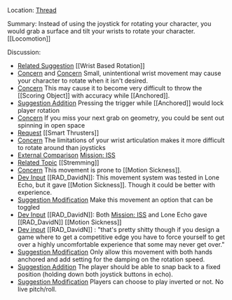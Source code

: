 Location: [Thread](https://discord.com/channels/1092928496474521700/1123739757399252993)

Summary:
Instead of using the joystick for rotating your character, you would grab a surface and tilt your wrists to rotate your character. [[Locomotion]]

Discussion:
 - [Related Suggestion](https://discord.com/channels/1092928496474521700/1123739757399252993/1123740346019491860) [[Wrist Based Rotation]]
 - [Concern](https://discord.com/channels/1092928496474521700/1123739757399252993/1123740876707999864) and [Concern](https://discord.com/channels/1092928496474521700/1123739757399252993/1124436271528415322) Small, unintentional wrist movement may cause your character to rotate when it isn't desired. 
 - [Concern](https://discord.com/channels/1092928496474521700/1123739757399252993/1123742212765786213) This may cause it to become very difficult to throw the [[Scoring Object]] with accuracy while [[Anchored]].
 - [Suggestion Addition](https://discord.com/channels/1092928496474521700/1123739757399252993/1123742660251893823) Pressing the trigger while [[Anchored]] would lock player rotation
 - [Concern](https://discord.com/channels/1092928496474521700/1123739757399252993/1123743823324004454) If you miss your next grab on geometry, you could be sent out spinning in open space
 - [Request](https://discord.com/channels/1092928496474521700/1123739757399252993/1123743935035101215) [[Smart Thrusters]]
 - [Concern](https://discord.com/channels/1092928496474521700/1123739757399252993/1123749114283311196) The limitations of your wrist articulation makes it more difficult to rotate around than joysticks
 - [External Comparison](https://discord.com/channels/1092928496474521700/1123739757399252993/1123751361620746330) [Mission: ISS](https://www.oculus.com/experiences/quest/2094303753986147/)
 - [Related Topic](https://discord.com/channels/1092928496474521700/1123739757399252993/1123752871247229019) [[Stremming]]
 - [Concern](https://discord.com/channels/1092928496474521700/1123739757399252993/1124204668021649459) This movement is prone to [[Motion Sickness]].
 - [Dev Input](https://discord.com/channels/1092928496474521700/1123739757399252993/1124332803492950066) [[RAD_DavidN]]: This movement system was tested in Lone Echo, but it gave [[Motion Sickness]]. Though it could be better with experience.
 - [Suggestion Modification](https://discord.com/channels/1092928496474521700/1123739757399252993/1124333734922031114) Make this movement an option that can be toggled
 - [Dev Input](https://discord.com/channels/1092928496474521700/1123739757399252993/1124334607999971374) [[RAD_DavidN]]: Both [Mission: ISS](https://www.oculus.com/experiences/quest/2094303753986147/) and Lone Echo gave [[RAD_DavidN]] [[Motion Sickness]]
 - [Dev input](https://discord.com/channels/1092928496474521700/1123739757399252993/1124338116266827826) [[RAD_DavidN]] : "that's pretty shitty though if you design a game where to get a competitive edge you have to force yourself to get over a highly uncomfortable experience that some may never get over."
 - [Suggestion Modification](https://discord.com/channels/1092928496474521700/1123739757399252993/1124397083424735243) Only allow this movement with both hands anchored and add setting for the damping on the rotation speed.
 - [Suggestion Addition](https://discord.com/channels/1092928496474521700/1123739757399252993/1124452305165619411) The player should be able to snap back to a fixed position (holding down both joystick buttons in echo).
 - [Suggestion Modification](https://discord.com/channels/1092928496474521700/1123739757399252993/1124486539351699567) Players can choose to play inverted or not. No live pitch/roll. 



